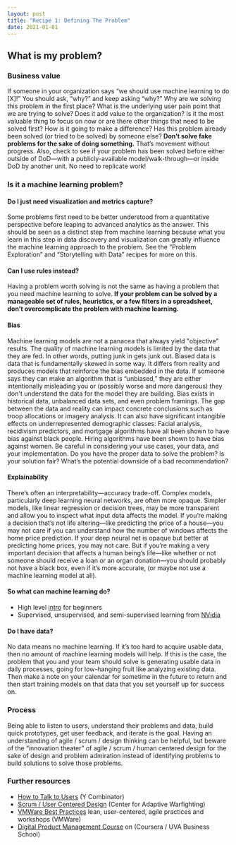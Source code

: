 ```yaml
---
layout: post
title: "Recipe 1: Defining The Problem"
date: 2021-01-01
---
```


## What is my problem?

### Business value
If someone in your organization says “we should use machine learning to do [X]!” You should ask, “why?” and keep asking “why?”  Why are we solving this problem in the first place? What is the underlying user pain point that we are trying to solve? Does it add value to the organization? Is it the most valuable thing to focus on now or are there other things that need to be solved first? How is it going to make a difference? Has this problem already been solved (or tried to be solved)  by someone else?  **Don’t solve fake problems for the sake of doing something.** That’s movement without progress. Also, check to see if your problem has been solved before either outside of DoD—with a publicly-available model/walk-through—or inside DoD by another unit. No need to replicate work!

### Is it a machine learning problem?

#### Do I just need visualization and metrics capture?
Some problems first need to be better understood from a quantitative perspective before leaping to advanced analytics as the answer.  This should be seen as a distinct step from machine learning because what you learn in this step in data discovery and visualization can greatly influence the machine learning approach to the problem. See the “Problem Exploration” and “Storytelling with Data” recipes for more on this.

#### Can I use rules instead?
Having a problem worth solving is not the same as having a problem that you need machine learning to solve. **If your problem can be solved by a manageable set of rules, heuristics, or a few filters in a spreadsheet, don’t overcomplicate the problem with machine learning.**

#### Bias
Machine learning models are not a panacea that always yield "objective" results. The quality of machine learning models is limited by the data that they are fed. In other words, putting junk in gets junk out. Biased data is data that is fundamentally skewed in some way. It differs from reality and produces models that reinforce the bias embedded in the data. If someone says they can make an algorithm that is “unbiased,” they are either intentionally misleading you or (possibly worse and more dangerous) they don't understand the data for the model they are building. Bias exists in historical data, unbalanced data sets, and even problem framings. The gap between the data and reality can impact concrete conclusions such as troop allocations or imagery analysis. It can also have significant intangible effects on underrepresented demographic classes: Facial analysis, recidivism predictors, and mortgage algorithms have all been shown to have bias against black people. Hiring algorithms have been shown to have bias against women.  Be careful in considering your use cases, your data, and your implementation. Do you have the proper data to solve the problem? Is your solution fair? What’s the potential downside of a bad recommendation?

#### Explainability
There’s often an interpretability—accuracy trade-off. Complex models, particularly deep learning neural networks, are often more opaque. Simpler models, like linear regression or decision trees, may be more transparent and allow you to inspect what input data affects the model. If you’re making a decision that’s not life altering—like predicting the price of a house—you may not care if you can understand how the number of windows affects the  home price prediction. If your deep neural net is opaque but better at predicting home prices, you may not care. But if you’re making a very important decision that affects a human being’s life—like whether or not someone should receive a loan or an organ donation—you should probably not have a black box, even if it’s more accurate, (or maybe not use a machine learning model at all).


#### So what can machine learning do?
- High level [intro](https://towardsdatascience.com/machine-learning-an-introduction-23b84d51e6d0) for beginners
- Supervised, unsupervised, and semi-supervised learning from [NVidia](https://blogs.nvidia.com/blog/2018/08/02/supervised-unsupervised-learning/)


#### Do I have data?
No data means no machine learning. If it’s too hard to acquire usable data, then no amount of machine learning models will help.  If this is the case, the problem that you and your team should solve is generating usable data in daily processes, going for low-hanging fruit like analyzing existing data. Then make a note on your calendar for sometime in the future to return and then start training models on that data that you set yourself up for success on.


### Process
Being able to listen to users, understand their problems and data, build quick prototypes, get user feedback, and iterate is the goal. Having an understanding of agile / scrum / design thinking can be helpful, but beware of the “innovation theater” of agile / scrum / human centered design for the sake of design and problem admiration instead of identifying problems to build solutions to solve those problems.



### Further resources
- [How to Talk to Users](https://www.ycombinator.com/library/6g-how-to-talk-to-users) (Y Combinator)
- [Scrum / User Centered Design](https://www.secnav.navy.mil/agility/Pages/caw.aspx) (Center for Adaptive Warfighting)
- [VMWare Best Practices](https://tanzu.vmware.com/developer/practices/) lean, user-centered, agile practices and workshops (VMWare)
- [Digital Product Management Course](https://www.coursera.org/specializations/uva-darden-digital-product-management) on (Coursera / UVA Business School)
